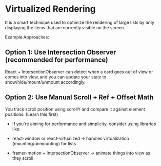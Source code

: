 # Virtualized Rendering

It is a smart technique used to optimize the rendering of large lists by only displaying the items that are currently visible on the screen.

Example Approaches:

## Option 1: Use Intersection Observer (recommended for performance)
React + IntersectionObserver can detect when a card goes out of view or comes into view, and you can update your state to show/hide/mount/unmount accordingly.

## Option 2: Use Manual Scroll + Ref + Offset Math
You track scroll position using scrollY and compare it against element positions. (Learn this first)

- If you're aiming for performance and simplicity, consider using libraries like:

* react-window or react-virtualized → handles virtualization (mounting/unmounting) for lists

* framer-motion + IntersectionObserver → animate things into view as they scroll

